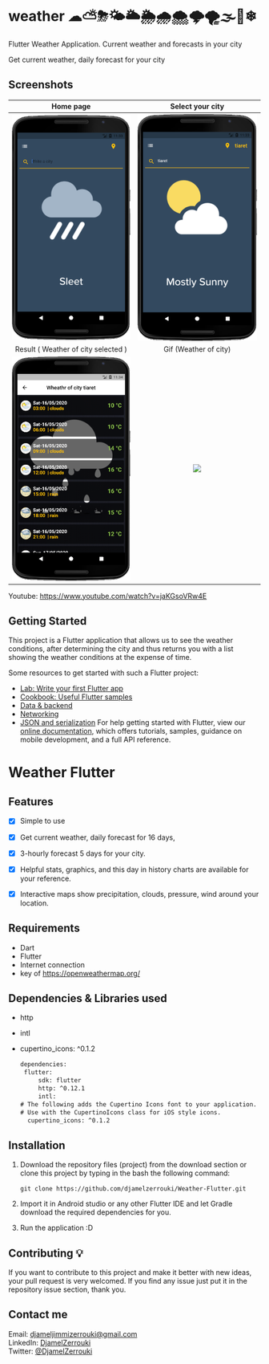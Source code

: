 # weather ☁⛅⛈🌤🌥🌦🌧🌨🌩🌪🌫🌝❄

Flutter Weather Application.
Current weather and forecasts in your city

Get current weather, daily forecast for your city 


## Screenshots
Home page           | Select your city
:---------------------:|:------------------:
![Home page](assets/Capture1.PNG) | ![select city](assets/Capture2.PNG)
Result  ( Weather of city selected )           |  Gif (Weather of city)
![Result ](assets/Capture3.PNG) | <img src="assets/untitled.gif" width="450"/>

Youtube: https://www.youtube.com/watch?v=jaKGsoVRw4E

## Getting Started

This project is a Flutter application that allows us to see the weather conditions, after determining the city and thus returns you with a list showing the weather conditions at the expense of time.

Some resources to get started with such a Flutter project:
- [Lab: Write your first Flutter app](https://flutter.dev/docs/get-started/codelab)
- [Cookbook: Useful Flutter samples](https://flutter.dev/docs/cookbook)
- [Data & backend](https://flutter.dev/docs/development/data-and-backend/networking)
- [Networking](https://flutter.dev/docs/development/data-and-backend/networking)
- [JSON and serialization](https://flutter.dev/docs/development/data-and-backend/json)
For help getting started with Flutter, view our
[online documentation](https://flutter.dev/docs), which offers tutorials,
samples, guidance on mobile development, and a full API reference.
# Weather Flutter

## Features
* [x] Simple to use 
* [x] Get current weather, daily forecast for 16 days, 
* [x] 3-hourly forecast 5 days for your city.
* [x] Helpful stats, graphics, and this day in history charts are available for your reference.
* [x] Interactive maps show precipitation, clouds, pressure, wind around your location.



## Requirements
* Dart
* Flutter
* Internet connection
* key of https://openweathermap.org/

## Dependencies & Libraries used
 * http
 * intl
 *  cupertino_icons: ^0.1.2
 
        dependencies:
         flutter:
             sdk: flutter
             http: ^0.12.1
             intl:
        # The following adds the Cupertino Icons font to your application.
        # Use with the CupertinoIcons class for iOS style icons.
          cupertino_icons: ^0.1.2

        
  
 

## Installation
1. Download the repository files (project) from the download section or clone this project by typing in the bash the following command:

       git clone https://github.com/djamelzerrouki/Weather-Flutter.git
2. Import it in Android studio or any other Flutter IDE and let Gradle download the required dependencies for you.
3. Run the application :D

## Contributing 💡
If you want to contribute to this project and make it better with new ideas, your pull request is very welcomed.
If you find any issue just put it in the repository issue section, thank you.

## Contact me
Email: djameljimmizerrouki@gmail.com  
LinkedIn: [DjamelZerrouki](https://www.linkedin.com/in/djamel-zerrouki-0785b6161/)  
Twitter: [@DjamelZerrouki](https://twitter.com/DjamelZerrouki5)

